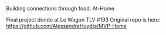 Building connections through food.
At-Home

Final project donde at Le Wagon TLV #193
Original repo is here: https://github.com/AlessandraHuydts/MVP-Home
